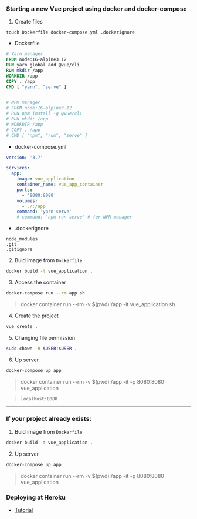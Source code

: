 ### Starting a new Vue project using docker and docker-compose

1. Create files
```
touch Dockerfile docker-compose.yml .dockerignore
```

* Dockerfile
```dockerfile
# Yarn manager
FROM node:16-alpine3.12
RUN yarn global add @vue/cli
RUN mkdir /app
WORKDIR /app
COPY . /app
CMD [ "yarn", "serve" ]


# NPM manager
# FROM node:16-alpine3.12
# RUN npm install -g @vue/cli
# RUN mkdir /app
# WORKDIR /app
# COPY . /app
# CMD [ "npm", "rum", "serve" ]
```

* docker-compose.yml
```yml
version: '3.7'

services:
  app:
    image: vue_application
    container_name: vue_app_container
    ports:
      - '8080:8080'
    volumes:
      - ./:/app
    command: 'yarn serve'
    # command: 'npm run serve' # for NPM manager
```

* .dockerignore
```
node_modules
.git
.gitignore
```

2. Buid image from `Dockerfile`
```bash
docker build -t vue_application .
```

3. Access the container
```bash
docker-compose run --rm app sh
```
> docker container run --rm -v $(pwd):/app -it vue_application sh


4. Create the project
```bash
vue create .
```

5. Changing file permission

```bash
sudo chown -R $USER:$USER .
```

6. Up server

```bash
docker-compose up app
```
> docker container run --rm -v $(pwd):/app -it -p 8080:8080 vue_application

> `localhost:8080`


---


### If your project already exists:

1. Buid image from `Dockerfile`
```bash
docker build -t vue_application .
```

2. Up server

```bash
docker-compose up app
```
> docker container run --rm -v $(pwd):/app -it -p 8080:8080 vue_application

### Deploying at Heroku
- [Tutorial](https://betterprogramming.pub/deploying-a-vue-js-app-to-heroku-d16f95c07a04)
